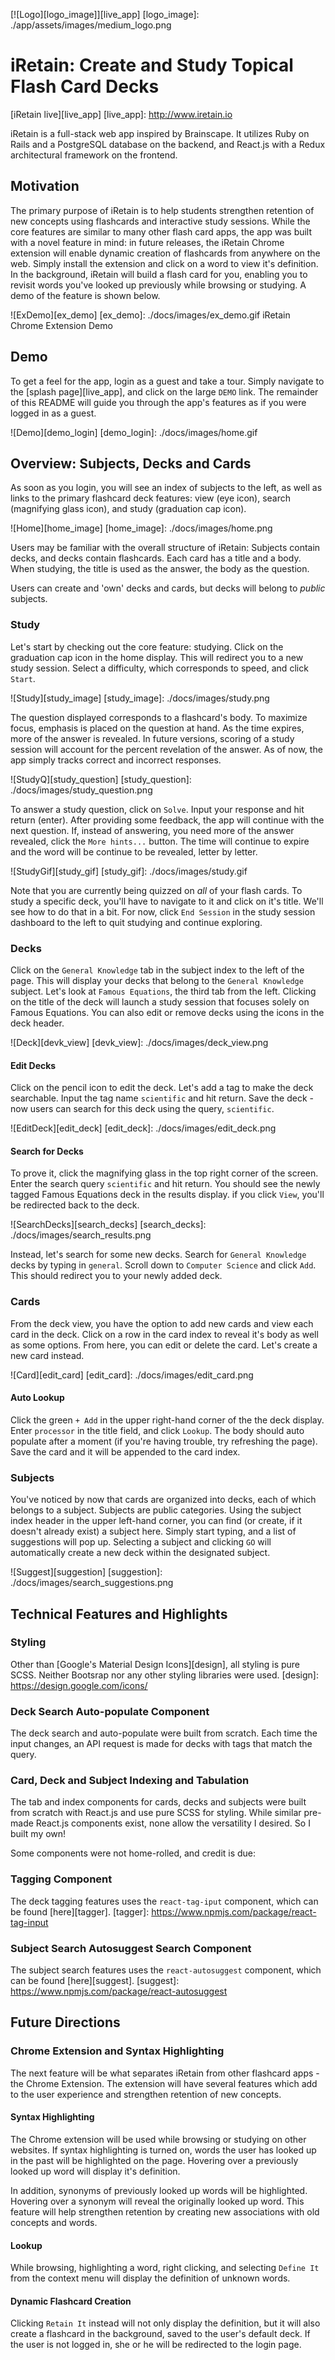 <a name="top_of_page"></a>

[![Logo][logo_image]][live_app]
[logo_image]: ./app/assets/images/medium_logo.png

# iRetain: Create and Study Topical Flash Card Decks

[iRetain live][live_app]
[live_app]: http://www.iretain.io

iRetain is a full-stack web app inspired by Brainscape. It utilizes Ruby on Rails and a PostgreSQL database on the backend, and React.js with a Redux architectural framework on the frontend.  

## Motivation
The primary purpose of iRetain is to help students strengthen retention of new concepts using flashcards and interactive study sessions. While the core features are similar to many other flash card apps, the app was built with a novel feature in mind: in future releases, the iRetain Chrome extension will enable dynamic creation of flashcards from anywhere on the web. Simply install the extension and click on a word to view it's definition. In the background, iRetain will build a flash card for you, enabling you to revisit words you've looked up previously while browsing or studying. A demo of the feature is shown below.

![ExDemo][ex_demo]
[ex_demo]: ./docs/images/ex_demo.gif
iRetain Chrome Extension Demo

## Demo
To get a feel for the app, login as a guest and take a tour. Simply navigate to the [splash page][live_app], and click on the large `DEMO` link. The remainder of this README will guide you through the app's features as if you were logged in as a guest.

![Demo][demo_login]
[demo_login]: ./docs/images/home.gif

## Overview: Subjects, Decks and Cards
As soon as you login, you will see an index of subjects to the left, as well as links to the primary flashcard deck features: view (eye icon), search (magnifying glass icon), and study (graduation cap icon).

![Home][home_image]
[home_image]: ./docs/images/home.png

Users may be familiar with the overall structure of iRetain: Subjects contain decks, and decks contain flashcards. Each card has a title and a body. When studying, the title is used as the answer, the body as the question.

Users can create and 'own' decks and cards, but decks will belong to <i>public</i> subjects.

### Study
Let's start by checking out the core feature: studying. Click on the graduation cap icon in the home display. This will redirect you to a new study session. Select a difficulty, which corresponds to speed, and click `Start`.

![Study][study_image]
[study_image]: ./docs/images/study.png

The question displayed corresponds to a flashcard's body. To maximize focus, emphasis is placed on the question at hand. As the time expires, more of the answer is revealed. In future versions, scoring of a study session will account for the percent revelation of the answer. As of now, the app simply tracks correct and incorrect responses.

![StudyQ][study_question]
[study_question]: ./docs/images/study_question.png

To answer a study question, click on `Solve`. Input your response and hit return (enter). After providing some feedback, the app will continue with the next question. If, instead of answering, you need more of the answer revealed, click the `More hints...` button. The time will continue to expire and the word will be continue to be revealed, letter by letter.

![StudyGif][study_gif]
[study_gif]: ./docs/images/study.gif

Note that you are currently being quizzed on <i>all</i> of your flash cards. To study a specific deck, you'll have to navigate to it and click on it's title. We'll see how to do that in a bit. For now, click `End Session` in the study session dashboard to the left to quit studying and continue exploring.

### Decks
Click on the `General Knowledge` tab in the subject index to the left of the page. This will display your decks that belong to the `General Knowledge` subject. Let's look at `Famous Equations`, the third tab from the left. Clicking on the title of the deck will launch a study session that focuses solely on Famous Equations. You can also edit or remove decks using the icons in the deck header.

![Deck][devk_view]
[devk_view]: ./docs/images/deck_view.png

#### Edit Decks
Click on the pencil icon to edit the deck. Let's add a tag to make the deck searchable. Input the tag name `scientific` and hit return. Save the deck - now users can search for this deck using the query, `scientific`.

![EditDeck][edit_deck]
[edit_deck]: ./docs/images/edit_deck.png

#### Search for Decks
 To prove it, click the magnifying glass in the top right corner of the screen. Enter the search query `scientific` and hit return. You should see the newly tagged Famous Equations deck in the results display. if you click `View`, you'll be redirected back to the deck.

 ![SearchDecks][search_decks]
 [search_decks]: ./docs/images/search_results.png

 Instead, let's search for some new decks. Search for `General Knowledge` decks by typing in `general`. Scroll down to `Computer Science` and click `Add`. This should redirect you to your newly added deck.

### Cards
From the deck view, you have the option to add new cards and view each card in the deck. Click on a row in the card index to reveal it's body as well as some options. From here, you can edit or delete the card. Let's create a new card instead.

![Card][edit_card]
[edit_card]: ./docs/images/edit_card.png

<a name="lookup"></a>
#### Auto Lookup
Click the green `+ Add` in the upper right-hand corner of the the deck display. Enter `processor` in the title field, and click `Lookup`. The body should auto populate after a moment (if you're having trouble, try refreshing the page). Save the card and it will be appended to the card index.

### Subjects
You've noticed by now that cards are organized into decks, each of which belongs to a subject. Subjects are public categories. Using the subject index header in the upper left-hand corner, you can find (or create, if it doesn't already exist) a subject here. Simply start typing, and a list of suggestions will pop up. Selecting a subject and clicking `GO` will automatically create a new deck within the designated subject.

![Suggest][suggestion]
[suggestion]: ./docs/images/search_suggestions.png

## Technical Features and Highlights

### Styling
Other than [Google's Material Design Icons][design], all styling is pure SCSS. Neither Bootsrap nor any other styling libraries were used.
[design]: https://design.google.com/icons/

### Deck Search Auto-populate Component
The deck search and auto-populate were built from scratch. Each time the input changes, an API request is made for decks with tags that match the query.

### Card, Deck and Subject Indexing and Tabulation
The tab and index components for cards, decks and subjects were built from scratch with React.js and use pure SCSS for styling. While similar pre-made React.js components exist, none allow the versatility I desired. So I built my own!

Some components were not home-rolled, and credit is due:

### Tagging Component
The deck tagging features uses the `react-tag-iput` component, which can be found [here][tagger].
[tagger]: https://www.npmjs.com/package/react-tag-input

### Subject Search Autosuggest Search Component
The subject search features uses the `react-autosuggest` component, which can be found [here][suggest].
[suggest]: https://www.npmjs.com/package/react-autosuggest

## Future Directions

### Chrome Extension and Syntax Highlighting
The next feature will be what separates iRetain from other flashcard apps - the Chrome Extension. The extension will have several features which add to the user experience and strengthen retention of new concepts.

#### Syntax Highlighting
The Chrome extension will be used while browsing or studying on other websites. If syntax highlighting is turned on, words the user has looked up in the past will be highlighted on the page. Hovering over a previously looked up word will display it's definition.

In addition, synonyms of previously looked up words will be highlighted. Hovering over a synonym will reveal the originally looked up word. This feature will help strengthen retention by creating new associations with old concepts and words.

#### Lookup
While browsing, highlighting a word, right clicking, and selecting `Define It` from the context menu will display the definition of unknown words.

#### Dynamic Flashcard Creation
Clicking `Retain It` instead will not only display the definition, but it will also create a flashcard in the background, saved to the user's default deck. If the user is not logged in, she or he will be redirected to the login page.
